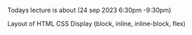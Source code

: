 Todays lecture is about (24 sep 2023 6:30pm -9:30pm)

Layout of HTML CSS
Display (block, inline, inline-block, flex)